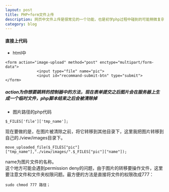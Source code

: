 ```yaml
---
layout: post
title: PHP+form文件上传
description: 网页中文件上传是很常见的一个功能，也是初学php过程中碰到的可能稍微复杂一点模块。下面介绍自己在项目中遇到的各种问题......
category: blog
---
```

#### 直接上代码
  * html中
  
  ``` 
  <form action="image-upload" method="post" enctype="multipart/form-data">
                <input type="file" name="pic">
                <input id="recommand-submit-btn" type="submit">
  </form>  
  ```
                        
##### action为你想要跳转的控制器中的方法，现在表单提交之后图片会在服务器上生成一个临时文件，php脚本结束之后会被清除掉
  * 图片路径的php代码  
  
  ``` 
  $_FILES['file']['tmp_name'];
  ```
  现在要做的是，在图片被清除之前，将它转移到其他目录下，这里我把图片转移到自己的./view/images目录下。  
  
```
move_uploaded_file($_FILES["pic"]["tmp_name"],"./view/images/".$_FILES["pic"]["name"]);  
```
  name为图片文件的名称。  
  这个地方可能会遇到permission deny的问题，由于图片的转移要操作文件，这里要注意文件和文件夹权限问题。最方便的方法是直接将文件的权限改成777：
  
  ```
  sudo chmod 777 路径；
  ```